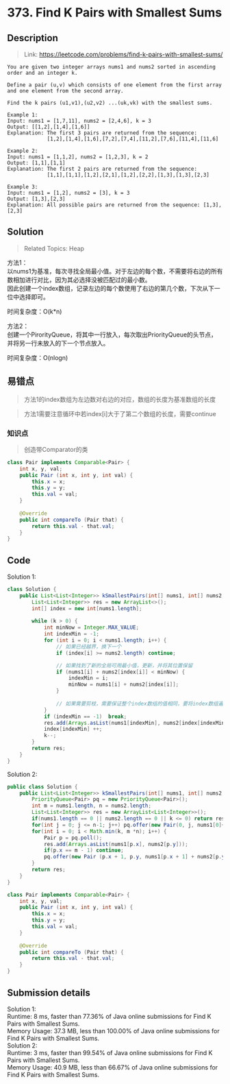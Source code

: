 # 373. Find K Pairs with Smallest Sums

## Description

> Link: https://leetcode.com/problems/find-k-pairs-with-smallest-sums/

```
You are given two integer arrays nums1 and nums2 sorted in ascending order and an integer k.

Define a pair (u,v) which consists of one element from the first array and one element from the second array.

Find the k pairs (u1,v1),(u2,v2) ...(uk,vk) with the smallest sums.

Example 1:
Input: nums1 = [1,7,11], nums2 = [2,4,6], k = 3
Output: [[1,2],[1,4],[1,6]] 
Explanation: The first 3 pairs are returned from the sequence: 
             [1,2],[1,4],[1,6],[7,2],[7,4],[11,2],[7,6],[11,4],[11,6]

Example 2:
Input: nums1 = [1,1,2], nums2 = [1,2,3], k = 2
Output: [1,1],[1,1]
Explanation: The first 2 pairs are returned from the sequence: 
             [1,1],[1,1],[1,2],[2,1],[1,2],[2,2],[1,3],[1,3],[2,3]

Example 3:
Input: nums1 = [1,2], nums2 = [3], k = 3
Output: [1,3],[2,3]
Explanation: All possible pairs are returned from the sequence: [1,3],[2,3]

```


## Solution

> Related Topics: Heap

方法1：<Br>
以nums1为基准，每次寻找全局最小值。对于左边的每个数，不需要将右边的所有数相加进行对比，因为其必选择没被匹配过的最小数。<Br>
因此创建一个index数组，记录左边的每个数使用了右边的第几个数，下次从下一位中选择即可。

时间复杂度：O(k*n)

方法2：<Br>
创建一个PirorityQueue，将其中一行放入，每次取出PriorityQueue的头节点，并将另一行未放入的下一个节点放入。<Br>

时间复杂度：O(nlogn)

## 易错点
> 方法1的index数组为左边数对右边的对应，数组的长度为基准数组的长度

> 方法1需要注意循环中若index[i]大于了第二个数组的长度，需要continue

### 知识点
> 创造带Comparator的类

```java
class Pair implements Comparable<Pair> {
    int x, y, val;
    public Pair (int x, int y, int val) {
        this.x = x;
        this.y = y;
        this.val = val;
    }
    
    @Override
    public int compareTo (Pair that) {
        return this.val - that.val;
    }
}
```



## Code
Solution 1:
```java
class Solution {
    public List<List<Integer>> kSmallestPairs(int[] nums1, int[] nums2, int k) {
        List<List<Integer>> res = new ArrayList<>();
        int[] index = new int[nums1.length];
        
        while (k > 0) {
            int minNow = Integer.MAX_VALUE;
            int indexMin = -1;
            for (int i = 0; i < nums1.length; i++) {
                // 如果已经越界，换下一个
                if (index[i] >= nums2.length) continue;

                // 如果找到了新的全局可用最小值，更新，并将其位置保留
                if (nums1[i] + nums2[index[i]] < minNow) {
                    indexMin = i;
                    minNow = nums1[i] + nums2[index[i]];
                }
              
              	// 如果需要剪枝，需要保证整个index数组的值相同，要将index数组遍历一遍
            }
            if (indexMin == -1)  break;
            res.add(Arrays.asList(nums1[indexMin], nums2[index[indexMin]]));
            index[indexMin] ++;
            k--;
        }
        return res;
    }
}
```


Solution 2:
```java
public class Solution {
    public List<List<Integer>> kSmallestPairs(int[] nums1, int[] nums2, int k) {
        PriorityQueue<Pair> pq = new PriorityQueue<Pair>();
        int m = nums1.length, n = nums2.length;
        List<List<Integer>> res = new ArrayList<List<Integer>>();
        if(nums1.length == 0 || nums2.length == 0 || k <= 0) return res;
        for(int j = 0; j <= n-1; j++) pq.offer(new Pair(0, j, nums1[0]+nums2[j]));
        for(int i = 0; i < Math.min(k, m *n); i++) {
            Pair p = pq.poll();
            res.add(Arrays.asList(nums1[p.x], nums2[p.y]));
            if(p.x == m - 1) continue;
            pq.offer(new Pair (p.x + 1, p.y, nums1[p.x + 1] + nums2[p.y]));
        }
        return res;
    }
}

class Pair implements Comparable<Pair> {
    int x, y, val;
    public Pair (int x, int y, int val) {
        this.x = x;
        this.y = y;
        this.val = val;
    }
    
    @Override
    public int compareTo (Pair that) {
        return this.val - that.val;
    }
}
```


## Submission details
Solution 1:<br>
Runtime: 8 ms, faster than 77.36% of Java online submissions for Find K Pairs with Smallest Sums.<br>
Memory Usage: 37.3 MB, less than 100.00% of Java online submissions for Find K Pairs with Smallest Sums.<br>
Solution 2:<br>
Runtime: 3 ms, faster than 99.54% of Java online submissions for Find K Pairs with Smallest Sums.<br>
Memory Usage: 40.9 MB, less than 66.67% of Java online submissions for Find K Pairs with Smallest Sums.
